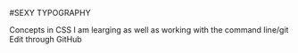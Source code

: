 #SEXY TYPOGRAPHY

Concepts in CSS I am learging as well as working with the command line/git
Edit through GitHub
